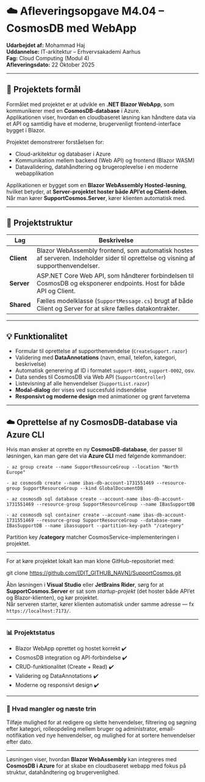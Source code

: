 ﻿# ☁️ Afleveringsopgave M4.04 – CosmosDB med WebApp
**Udarbejdet af:** Mohammad Haj  
**Uddannelse:** IT-arkitektur – Erhvervsakademi Aarhus  
**Fag:** Cloud Computing (Modul 4)  
**Afleveringsdato:** 22 Oktober 2025

---

## 🎯 Projektets formål
Formålet med projektet er at udvikle en **.NET Blazor WebApp**, som kommunikerer med en **CosmosDB-database** i Azure.  
Applikationen viser, hvordan en cloudbaseret løsning kan håndtere data via et API og samtidig have et moderne, brugervenligt frontend-interface bygget i Blazor.

Projektet demonstrerer forståelsen for:
- Cloud-arkitektur og databaser i Azure
- Kommunikation mellem backend (Web API) og frontend (Blazor WASM)
- Datavalidering, datahåndtering og brugeroplevelse i en moderne webapplikation

Applikationen er bygget som en **Blazor WebAssembly Hosted-løsning**,  
hvilket betyder, at **Server-projektet hoster både API’et og Client-delen**.  
Når man kører **SupportCosmos.Server**, kører klienten automatisk med.

---

## 🧱 Projektstruktur

| Lag | Beskrivelse |
|-----|--------------|
| **Client** | Blazor WebAssembly frontend, som automatisk hostes af serveren. Indeholder sider til oprettelse og visning af supporthenvendelser. |
| **Server** | ASP.NET Core Web API, som håndterer forbindelsen til CosmosDB og eksponerer endpoints. Host for både API og Client. |
| **Shared** | Fælles modelklasse (`SupportMessage.cs`) brugt af både Client og Server for at sikre fælles datakontrakter. |

---

## 💡 Funktionalitet
- Formular til oprettelse af supporthenvendelse (`CreateSupport.razor`)
- Validering med **DataAnnotations** (navn, email, telefon, kategori, beskrivelse)
- Automatisk generering af ID i formatet `support-0001`, `support-0002`, osv.
- Data sendes til CosmosDB via Web API (`SupportController`)
- Listevisning af alle henvendelser (`SupportList.razor`)
- **Modal-dialog** der vises ved succesfuld indsendelse
- **Responsivt og moderne design** med animationer og grønt farvetema


---
## ☁️ Oprettelse af ny CosmosDB-database via Azure CLI

Hvis man ønsker at oprette en ny **CosmosDB-database**, der passer til løsningen, kan man gøre det via **Azure CLI** med følgende kommandoer:
```
- az group create --name SupportResourceGroup --location "North Europe"

- az cosmosdb create --name ibas-db-account-1731551469 --resource-group SupportResourceGroup --kind GlobalDocumentDB

- az cosmosdb sql database create --account-name ibas-db-account-1731551469 --resource-group SupportResourceGroup --name IBasSupportDB

- az cosmosdb sql container create --account-name ibas-db-account-1731551469 --resource-group SupportResourceGroup --database-name IBasSupportDB --name ibassupport --partition-key-path "/category"
```

Partition key **/category** matcher CosmosService-implementeringen i projektet.

---

For at køre projektet lokalt kan man klone GitHub-repositoriet med:


git clone https://github.com/[DIT_GITHUB_NAVN]/SupportCosmos.git


Åbn løsningen i **Visual Studio** eller **JetBrains Rider**, sørg for at **SupportCosmos.Server** er sat som *startup-projekt* (det hoster både API’et og Blazor-klienten), og kør projektet.  
Når serveren starter, kører klienten automatisk under samme adresse — fx `https://localhost:7173/`.

---

### 📊 Projektstatus
- Blazor WebApp oprettet og hostet korrekt ✔️
- CosmosDB integration og API-forbindelse ✔️
- CRUD-funktionalitet (Create + Read) ✔️
- Validering og DataAnnotations ✔️
- Moderne og responsivt design ✔️

---

### 🔮 Hvad mangler og næste trin
Tilføje mulighed for at redigere og slette henvendelser, filtrering og søgning efter kategori, rolleopdeling mellem bruger og administrator, email-notifikation ved nye henvendelser, og mulighed for at sortere henvendelser efter dato.

---

Løsningen viser, hvordan **Blazor WebAssembly** kan integreres med **CosmosDB i Azure** for at skabe en cloudbaseret webapp med fokus på struktur, datahåndtering og brugervenlighed.
